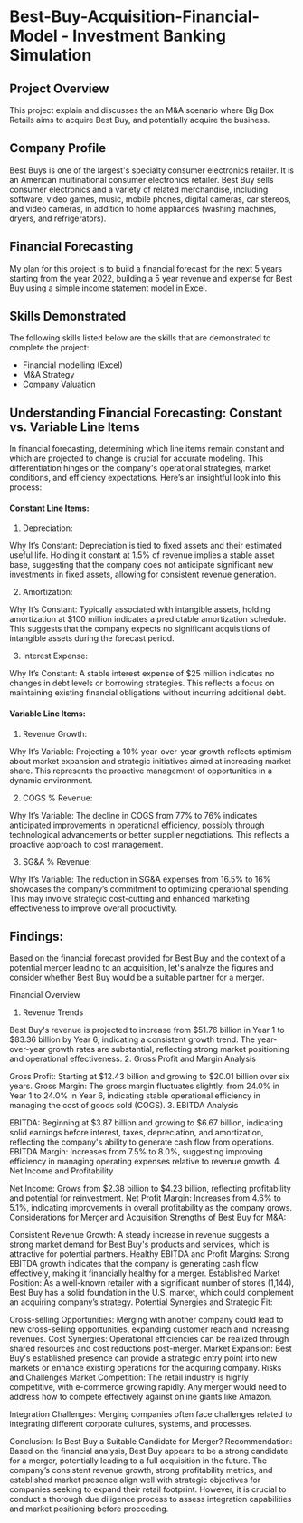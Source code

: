 # Best-Buy-Acquisition-Financial-Model -  Investment Banking Simulation

## Project Overview
This project explain and discusses the an M&A scenario where Big Box Retails aims to acquire Best Buy, and potentially acquire the business.

## Company Profile
Best Buys is one of the largest's specialty consumer electronics retailer. It is an American multinational consumer electronics retailer.
Best Buy sells consumer electronics and a variety of related merchandise, including software, video games, music, mobile phones, digital cameras, car stereos, and video cameras, in addition to home appliances (washing machines, dryers, and refrigerators).


## Financial Forecasting
My plan for this project is to build a financial forecast for the next 5 years starting from the year 2022, building a 5 year revenue and expense for Best Buy using a simple income statement model in Excel.


## Skills Demonstrated
The following skills listed below are the skills that are demonstrated to complete the project:
- Financial modelling (Excel)
- M&A Strategy
- Company Valuation



## Understanding Financial Forecasting: Constant vs. Variable Line Items

In financial forecasting, determining which line items remain constant and which are projected to change is crucial for accurate modeling. This differentiation hinges on the company's operational strategies, market conditions, and efficiency expectations. Here’s an insightful look into this process:

#### Constant Line Items:

1. Depreciation:

Why It’s Constant: Depreciation is tied to fixed assets and their estimated useful life. Holding it constant at 1.5% of revenue implies a stable asset base, suggesting that the company does not anticipate significant new investments in fixed assets, allowing for consistent revenue generation.

2. Amortization:

Why It’s Constant: Typically associated with intangible assets, holding amortization at $100 million indicates a predictable amortization schedule. This suggests that the company expects no significant acquisitions of intangible assets during the forecast period.

3. Interest Expense:

Why It’s Constant: A stable interest expense of $25 million indicates no changes in debt levels or borrowing strategies. This reflects a focus on maintaining existing financial obligations without incurring additional debt.


#### Variable Line Items:

1. Revenue Growth:

Why It’s Variable: Projecting a 10% year-over-year growth reflects optimism about market expansion and strategic initiatives aimed at increasing market share. This represents the proactive management of opportunities in a dynamic environment.

2. COGS % Revenue:

Why It’s Variable: The decline in COGS from 77% to 76% indicates anticipated improvements in operational efficiency, possibly through technological advancements or better supplier negotiations. This reflects a proactive approach to cost management.

3. SG&A % Revenue:

Why It’s Variable: The reduction in SG&A expenses from 16.5% to 16% showcases the company’s commitment to optimizing operational spending. This may involve strategic cost-cutting and enhanced marketing effectiveness to improve overall productivity.


  
## Findings:
Based on the financial forecast provided for Best Buy and the context of a potential merger leading to an acquisition, let's analyze the figures and consider whether Best Buy would be a suitable partner for a merger.

Financial Overview
1. Revenue Trends

Best Buy's revenue is projected to increase from $51.76 billion in Year 1 to $83.36 billion by Year 6, indicating a consistent growth trend.
The year-over-year growth rates are substantial, reflecting strong market positioning and operational effectiveness.
2. Gross Profit and Margin Analysis

Gross Profit: Starting at $12.43 billion and growing to $20.01 billion over six years.
Gross Margin: The gross margin fluctuates slightly, from 24.0% in Year 1 to 24.0% in Year 6, indicating stable operational efficiency in managing the cost of goods sold (COGS).
3. EBITDA Analysis

EBITDA: Beginning at $3.87 billion and growing to $6.67 billion, indicating solid earnings before interest, taxes, depreciation, and amortization, reflecting the company's ability to generate cash flow from operations.
EBITDA Margin: Increases from 7.5% to 8.0%, suggesting improving efficiency in managing operating expenses relative to revenue growth.
4. Net Income and Profitability

Net Income: Grows from $2.38 billion to $4.23 billion, reflecting profitability and potential for reinvestment.
Net Profit Margin: Increases from 4.6% to 5.1%, indicating improvements in overall profitability as the company grows.
Considerations for Merger and Acquisition
Strengths of Best Buy for M&A:

Consistent Revenue Growth: A steady increase in revenue suggests a strong market demand for Best Buy's products and services, which is attractive for potential partners.
Healthy EBITDA and Profit Margins: Strong EBITDA growth indicates that the company is generating cash flow effectively, making it financially healthy for a merger.
Established Market Position: As a well-known retailer with a significant number of stores (1,144), Best Buy has a solid foundation in the U.S. market, which could complement an acquiring company’s strategy.
Potential Synergies and Strategic Fit:

Cross-selling Opportunities: Merging with another company could lead to new cross-selling opportunities, expanding customer reach and increasing revenues.
Cost Synergies: Operational efficiencies can be realized through shared resources and cost reductions post-merger.
Market Expansion: Best Buy's established presence can provide a strategic entry point into new markets or enhance existing operations for the acquiring company.
Risks and Challenges
Market Competition: The retail industry is highly competitive, with e-commerce growing rapidly. Any merger would need to address how to compete effectively against online giants like Amazon.

Integration Challenges: Merging companies often face challenges related to integrating different corporate cultures, systems, and processes.

Conclusion: Is Best Buy a Suitable Candidate for Merger?
Recommendation: Based on the financial analysis, Best Buy appears to be a strong candidate for a merger, potentially leading to a full acquisition in the future. The company’s consistent revenue growth, strong profitability metrics, and established market presence align well with strategic objectives for companies seeking to expand their retail footprint. However, it is crucial to conduct a thorough due diligence process to assess integration capabilities and market positioning before proceeding.
